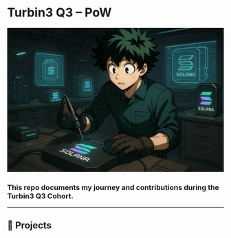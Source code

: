 # Turbin3 Q3 – PoW

<p align="center">
  <img src="./banner.png" alt="Banner" width="800"/>
</p>

### This repo documents my journey and contributions during the **Turbin3 Q3 Cohort**.  

---

## 📁 Projects


